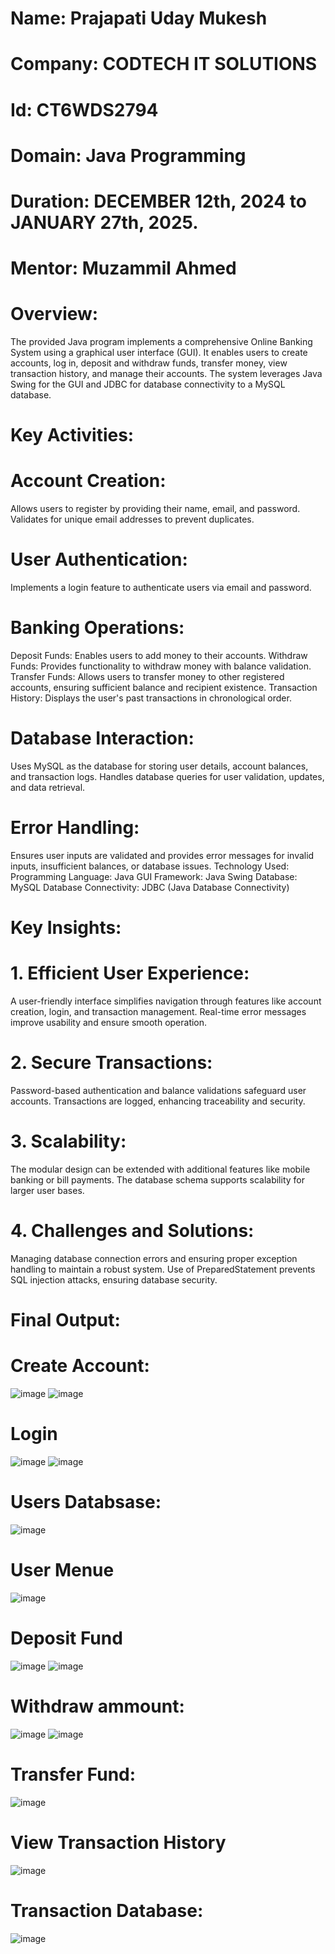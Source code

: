 # Name: Prajapati Uday Mukesh
# Company: CODTECH IT SOLUTIONS 
# Id: CT6WDS2794
# Domain: Java Programming
# Duration: DECEMBER 12th, 2024 to JANUARY 27th, 2025.
# Mentor: Muzammil Ahmed

# Overview:
The provided Java program implements a comprehensive Online Banking System using a graphical user interface (GUI). It enables users to create accounts, log in, deposit and withdraw funds, transfer money, view transaction history, and manage their accounts. The system leverages Java Swing for the GUI and JDBC for database connectivity to a MySQL database.

# Key Activities:
# Account Creation:
Allows users to register by providing their name, email, and password.
Validates for unique email addresses to prevent duplicates.

# User Authentication:
Implements a login feature to authenticate users via email and password.

# Banking Operations:
Deposit Funds: Enables users to add money to their accounts.
Withdraw Funds: Provides functionality to withdraw money with balance validation.
Transfer Funds: Allows users to transfer money to other registered accounts, ensuring sufficient balance and recipient existence.
Transaction History: Displays the user's past transactions in chronological order.

# Database Interaction:
Uses MySQL as the database for storing user details, account balances, and transaction logs.
Handles database queries for user validation, updates, and data retrieval.

# Error Handling:
Ensures user inputs are validated and provides error messages for invalid inputs, insufficient balances, or database issues.
Technology Used:
Programming Language: Java
GUI Framework: Java Swing
Database: MySQL
Database Connectivity: JDBC (Java Database Connectivity)

# Key Insights:
# 1. Efficient User Experience:
A user-friendly interface simplifies navigation through features like account creation, login, and transaction management.
Real-time error messages improve usability and ensure smooth operation.

# 2. Secure Transactions:
Password-based authentication and balance validations safeguard user accounts.
Transactions are logged, enhancing traceability and security.

# 3. Scalability:
The modular design can be extended with additional features like mobile banking or bill payments.
The database schema supports scalability for larger user bases.

# 4. Challenges and Solutions:
Managing database connection errors and ensuring proper exception handling to maintain a robust system.
Use of PreparedStatement prevents SQL injection attacks, ensuring database security.

# Final Output:
# Create Account:
![image](https://github.com/user-attachments/assets/e311632b-e8e3-4a0a-8e51-b9918c99b2d2)
![image](https://github.com/user-attachments/assets/38c9c65a-be27-4342-8ed8-92eec3666761)
# Login
![image](https://github.com/user-attachments/assets/a7ecd8b8-7037-402b-840e-703a6af5b75e)
![image](https://github.com/user-attachments/assets/faa0170e-3dd8-42fc-9498-5aca0bde758f)
# Users Databsase:
![image](https://github.com/user-attachments/assets/4e67cf92-c69c-469b-b280-a4f5ed96bec2)
# User Menue
![image](https://github.com/user-attachments/assets/e686a436-a467-4807-b404-532ca827629c)
# Deposit Fund
![image](https://github.com/user-attachments/assets/6d44e4ea-55c4-4fd2-aedf-03df1352cb90)
![image](https://github.com/user-attachments/assets/ec5ae421-3532-4703-82d4-0a483c2e123a)
# Withdraw ammount:
![image](https://github.com/user-attachments/assets/a0eb7a7c-d9bc-4980-826b-7758f87cc02c)
![image](https://github.com/user-attachments/assets/b2c169af-80bb-4d15-8ba8-333f134e799e)
# Transfer Fund:
![image](https://github.com/user-attachments/assets/ad96c184-dd71-48d1-a3dd-1cd82ee673ac)
# View Transaction History
![image](https://github.com/user-attachments/assets/0fa77a8e-3f6e-43fc-9218-2cc10f0ed1ab)
# Transaction Database:
![image](https://github.com/user-attachments/assets/59dedb42-d99c-484e-8066-3791c9744ed5)

